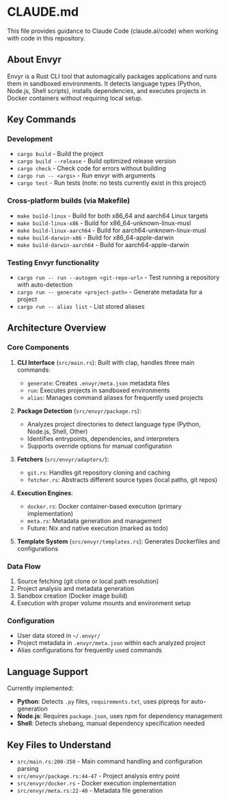 # CLAUDE.md

This file provides guidance to Claude Code (claude.ai/code) when working with code in this repository.

## About Envyr

Envyr is a Rust CLI tool that automagically packages applications and runs them in sandboxed environments. It detects language types (Python, Node.js, Shell scripts), installs dependencies, and executes projects in Docker containers without requiring local setup.

## Key Commands

### Development
- `cargo build` - Build the project
- `cargo build --release` - Build optimized release version
- `cargo check` - Check code for errors without building
- `cargo run -- <args>` - Run envyr with arguments
- `cargo test` - Run tests (note: no tests currently exist in this project)

### Cross-platform builds (via Makefile)
- `make build-linux` - Build for both x86_64 and aarch64 Linux targets
- `make build-linux-x86` - Build for x86_64-unknown-linux-musl
- `make build-linux-aarch64` - Build for aarch64-unknown-linux-musl
- `make build-darwin-x86` - Build for x86_64-apple-darwin
- `make build-darwin-aarch64` - Build for aarch64-apple-darwin

### Testing Envyr functionality
- `cargo run -- run --autogen <git-repo-url>` - Test running a repository with auto-detection
- `cargo run -- generate <project-path>` - Generate metadata for a project
- `cargo run -- alias list` - List stored aliases

## Architecture Overview

### Core Components

1. **CLI Interface** (`src/main.rs`): Built with clap, handles three main commands:
   - `generate`: Creates `.envyr/meta.json` metadata files
   - `run`: Executes projects in sandboxed environments
   - `alias`: Manages command aliases for frequently used projects

2. **Package Detection** (`src/envyr/package.rs`): 
   - Analyzes project directories to detect language type (Python, Node.js, Shell, Other)
   - Identifies entrypoints, dependencies, and interpreters
   - Supports override options for manual configuration

3. **Fetchers** (`src/envyr/adapters/`):
   - `git.rs`: Handles git repository cloning and caching
   - `fetcher.rs`: Abstracts different source types (local paths, git repos)

4. **Execution Engines**:
   - `docker.rs`: Docker container-based execution (primary implementation)
   - `meta.rs`: Metadata generation and management
   - Future: Nix and native execution (marked as todo)

5. **Template System** (`src/envyr/templates.rs`): Generates Dockerfiles and configurations

### Data Flow
1. Source fetching (git clone or local path resolution)
2. Project analysis and metadata generation
3. Sandbox creation (Docker image build)
4. Execution with proper volume mounts and environment setup

### Configuration
- User data stored in `~/.envyr/`
- Project metadata in `.envyr/meta.json` within each analyzed project
- Alias configurations for frequently used commands

## Language Support

Currently implemented:
- **Python**: Detects `.py` files, `requirements.txt`, uses pipreqs for auto-generation
- **Node.js**: Requires `package.json`, uses npm for dependency management  
- **Shell**: Detects shebang, manual dependency specification needed

## Key Files to Understand

- `src/main.rs:200-350` - Main command handling and configuration parsing
- `src/envyr/package.rs:44-47` - Project analysis entry point
- `src/envyr/docker.rs` - Docker execution implementation
- `src/envyr/meta.rs:22-40` - Metadata file generation